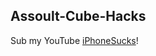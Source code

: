 ## Assoult-Cube-Hacks

Sub my YouTube [iPhoneSucks](https://www.youtube.com/channel/UCmHYnu0rBBU-SLYPdOe0nyA)!
